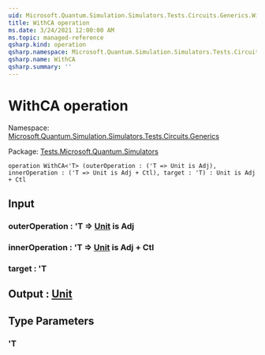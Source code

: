```yaml
---
uid: Microsoft.Quantum.Simulation.Simulators.Tests.Circuits.Generics.WithCA
title: WithCA operation
ms.date: 3/24/2021 12:00:00 AM
ms.topic: managed-reference
qsharp.kind: operation
qsharp.namespace: Microsoft.Quantum.Simulation.Simulators.Tests.Circuits.Generics
qsharp.name: WithCA
qsharp.summary: ''
---
```


# WithCA operation

Namespace: [Microsoft.Quantum.Simulation.Simulators.Tests.Circuits.Generics](xref:Microsoft.Quantum.Simulation.Simulators.Tests.Circuits.Generics)

Package: [Tests.Microsoft.Quantum.Simulators](https://nuget.org/packages/Tests.Microsoft.Quantum.Simulators)




```qsharp
operation WithCA<'T> (outerOperation : ('T => Unit is Adj), innerOperation : ('T => Unit is Adj + Ctl), target : 'T) : Unit is Adj + Ctl
```


## Input

### outerOperation : 'T => [Unit](xref:microsoft.quantum.lang-ref.unit)  is Adj




### innerOperation : 'T => [Unit](xref:microsoft.quantum.lang-ref.unit)  is Adj + Ctl




### target : 'T





## Output : [Unit](xref:microsoft.quantum.lang-ref.unit)



## Type Parameters

### 'T

